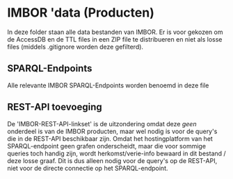 # IMBOR 'data (Producten)
In deze folder staan alle data bestanden van IMBOR.
Er is voor gekozen om de AccessDB en de TTL files in een ZIP file te distribueren en niet als losse files (middels .gitignore worden deze gefilterd).

## SPARQL-Endpoints
Alle relevante IMBOR SPARQL-Endpoints worden benoemd in deze file

## REST-API toevoeging
De 'IMBOR-REST-API-linkset' is de uitzondering omdat deze _geen_ onderdeel is van de IMBOR producten, maar wel nodig is voor de query's die in de REST-API beschikbaar zijn. Omdat het hostingplatform van het SPARQL-endpoint geen grafen onderscheidt, maar die voor sommige queries toch handig zijn, wordt herkomst/verie-info bewaard in dit bestand / deze losse graaf. Dit is dus alleen nodig voor de query's op de REST-API, niet voor de directe connectie op het SPARQL-endpoint.